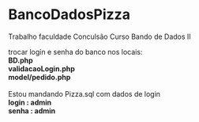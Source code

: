 # BancoDadosPizza
Trabalho faculdade Conculsão Curso Bando de Dados II

trocar login e senha do banco nos locais:<br />
<strong>BD.php</strong><br />
<strong>validacaoLogin.php</strong><br />
<strong>model/pedido.php</strong>
<br /><br />
Estou mandando Pizza.sql com dados de login<br />
<strong>login : admin</strong><br />
<strong>senha : admin</strong>
